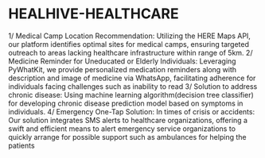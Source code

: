 # HEALHIVE-HEALTHCARE
1/ Medical Camp Location Recommendation: Utilizing the HERE Maps API, our platform identifies optimal sites for medical camps, ensuring targeted
outreach to areas lacking healthcare infrastructure within range of 5km.
2/ Medicine Reminder for Uneducated or Elderly Individuals: Leveraging PyWhatKit, we provide personalized medication reminders along with
description and image of medicine via WhatsApp, facilitating adherence for individuals facing challenges such as inability to read
3/ Solution to address chronic disease:
Using machine learning algorithm(decision tree classifier) for developing chronic disease prediction model based on symptoms in individuals.
4/ Emergency One-Tap Solution: In times of crisis or accidents: Our solution integrates SMS alerts to healthcare organizations, offering a swift and
efficient means to alert emergency service organizations to quickly arrange for possible support such as ambulances for helping the patients
